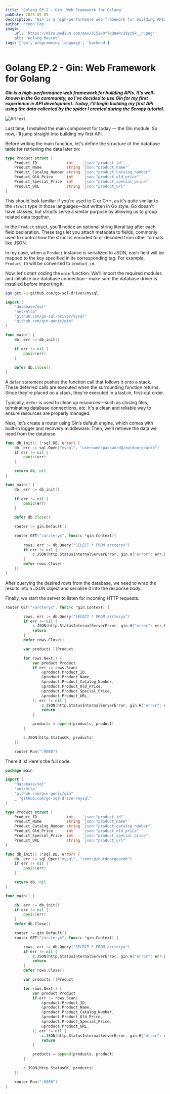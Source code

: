 ```yaml
---
title: 'Golang EP.2 - Gin: Web Framework for Golang'
pubDate: 2025-05-05
description: 'Gin is a high-performance web framework for building APIs. It''s well-known in the Go community, so I''ve decided to use Gin for my first experience in API development. Today, I''ll begin building my first API using the data collected by the spider I created during the Scrapy tutorial.'
author: 'Yoon Foo'
image:
    url: 'https://miro.medium.com/max/3152/0*7vQ8eRc28yz9k__r.png'
    alt: 'Golang Mascot'
tags: ['go','programming language', 'backend']
---
```


# Golang EP.2 - Gin: Web Framework for Golang

***Gin is a high-performance web framework for building APIs. It's well-known in the Go community, so I've decided to use Gin for my first experience in API development. Today, I'll begin building my first API using the data collected by the spider I created during the Scrapy tutorial.***

![Alt text](https://miro.medium.com/max/3152/0*7vQ8eRc28yz9k__r.png 'Golang Mascot')

Last time, I installed the main component for today — the Gin module. So now, I'll jump straight into building my first API.

Before writing the main function, let's define the structure of the database table for retrieving the data later on:

```go
type Product struct {
	Product_ID             int    `json:"product_id"`
	Product_Name           string `json:"product_name"`
	Product_Catalog_Number string `json:"product_catalog_number"`
	Product_Old_Price      int    `json:"product_old_price"`
	Product_Special_Price  int    `json:"product_special_price"`
	Product_URL            string `json:"product_url"`
}
```

This should look familiar if you're used to C or C++, as it's quite similar to the `struct` type in those languages—but written in Go style. Go doesn't have classes, but structs serve a similar purpose by allowing us to group related data together.

In the `Product` struct, you'll notice an optional string literal tag after each field declaration. These tags let you attach metadata to fields, commonly used to control how the struct is encoded to or decoded from other formats like JSON.

In my case, when a `Product` instance is serialized to JSON, each field will be mapped to the key specified in its corresponding tag. For example, `Product_ID` will be converted to `product_id`.

Now, let's start coding the `main` function. We'll import the required modules and initialize our database connection—make sure the database driver is installed before importing it.

```bash
$go get -u github.com/go-sql-driver/mysql
```

```go
import (
    "database/sql"
    "net/http"
    "github.com/go-sql-driver/mysql"
    "github.com/gin-gonic/gin"
)

func main() {
    db, err := db_init()
    
    if err != nil {
        panic(err)
    }

    defer db.close()
}
```

A `defer` statement pushes the function call that follows it onto a stack. These deferred calls are executed when the surrounding function returns. Since they're placed on a stack, they're executed in a last-in, first-out order.

Typically, `defer` is used to clean up resources—such as closing files, terminating database connections, etc. It's a clean and reliable way to ensure resources are properly managed.

Next, let’s create a router using Gin’s default engine, which comes with built-in logger and recovery middleware. Then, we’ll retrieve the data we need from the database.

```go
func db_init() (*sql.DB, error) {
    db, err := sql.Open("mysql", "username:password@/outdoorgeardb")
    if err != nil {
        panic(err)
    }

    return db, nil
}

func main() {
    db, err := db_init()
    
    if err != nil {
        panic(err)
    }

    defer db.close()

    router := gin.Default()

    router.GET("/arcteryx", func(c *gin.Context){
        
        rows, err := db.Query("SELECT * FROM arcteryx")
        if err != nil {
            c.JSON(http.StatusInternalServerError, gin.H{"error": err.Error()})
        }
        defer rows.Close()
    })
}
```

After querying the desired rows from the database, we need to wrap the results into a JSON object and serialize it into the response body.

Finally, we start the server to listen for incoming HTTP requests.

```go
router.GET("/arcteryx", func(c *gin.Context) {

		rows, err := db.Query("SELECT * FROM arcteryx")
		if err != nil {
			c.JSON(http.StatusInternalServerError, gin.H{"error": err.Error()})
			return
		}
		defer rows.Close()

		var products []Product

		for rows.Next() {
			var product Product
			if err := rows.Scan(
				&product.Product_ID,
				&product.Product_Name,
				&product.Product_Catalog_Number,
				&product.Product_Old_Price,
				&product.Product_Special_Price,
				&product.Product_URL,
			); err != nil {
				c.JSON(http.StatusInternalServerError, gin.H{"error": err.Error()})
				return
			}

			products = append(products, product)
		}

		c.JSON(http.StatusOK, products)
	})

	router.Run(":8080")
```

There it is! Here's the full code:

```go
package main

import (
	"database/sql"
	"net/http"
	"github.com/gin-gonic/gin"
	_ "github.com/go-sql-driver/mysql"
)

type Product struct {
	Product_ID             int    `json:"product_id"`
	Product_Name           string `json:"product_name"`
	Product_Catalog_Number string `json:"product_catalog_number"`
	Product_Old_Price      int    `json:"product_old_price"`
	Product_Special_Price  int    `json:"product_special_price"`
	Product_URL            string `json:"product_url"`
}

func db_init() (*sql.DB, error) {
	db, err := sql.Open("mysql", "root:@/outdoorgeardb")
	if err != nil {
		panic(err)
	}

	return db, nil
}

func main() {

	db, err := db_init()
	if err != nil {
		panic(err)
	}
	defer db.Close()

	router := gin.Default()
	router.GET("/arcteryx", func(c *gin.Context) {

		rows, err := db.Query("SELECT * FROM arcteryx")
		if err != nil {
			c.JSON(http.StatusInternalServerError, gin.H{"error": err.Error()})
			return
		}
		defer rows.Close()

		var products []Product

		for rows.Next() {
			var product Product
			if err := rows.Scan(
				&product.Product_ID,
				&product.Product_Name,
				&product.Product_Catalog_Number,
				&product.Product_Old_Price,
				&product.Product_Special_Price,
				&product.Product_URL,
			); err != nil {
				c.JSON(http.StatusInternalServerError, gin.H{"error": err.Error()})
				return
			}

			products = append(products, product)
		}

		c.JSON(http.StatusOK, products)
	})

	router.Run(":8080")
}
```